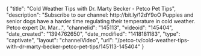{
    "title": "Cold Weather Tips with Dr. Marty Becker - Petco Pet Tips",
    "description": "Subscribe to our channel: http:\/\/bit.ly\/12dY9oO Puppies and senior dogs have a harder time regulating their temperature in cold weather. Petco expert Dr. Mar...",
    "channelid": "145113",
    "videoid": "145404",
    "date_created": "1394762650",
    "date_modified": "1418181183",
    "type": "captivate",
    "layout": "channelVideo",
    "url": "\/petco-tv\/cold-weather-tips-with-dr-marty-becker-petco-pet-tips\/145113-145404"
}